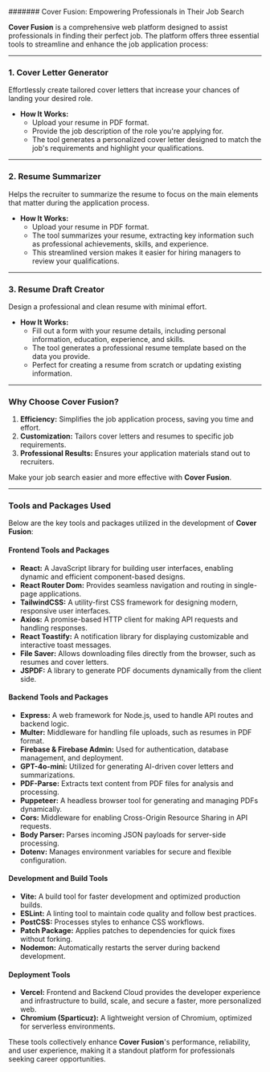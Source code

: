 ####### Cover Fusion: Empowering Professionals in Their Job Search

**Cover Fusion** is a comprehensive web platform designed to assist professionals in finding their perfect job. The platform offers three essential tools to streamline and enhance the job application process:

---

### 1. **Cover Letter Generator**
Effortlessly create tailored cover letters that increase your chances of landing your desired role.

- **How It Works:**
  - Upload your resume in PDF format.
  - Provide the job description of the role you're applying for.
  - The tool generates a personalized cover letter designed to match the job's requirements and highlight your qualifications.

---

### 2. **Resume Summarizer**
  Helps the recruiter to summarize the resume to focus on the main elements that matter during the application process.

- **How It Works:**
  - Upload your resume in PDF format.
  - The tool summarizes your resume, extracting key information such as professional achievements, skills, and experience.
  - This streamlined version makes it easier for hiring managers to review your qualifications.

---

### 3. **Resume Draft Creator**
Design a professional and clean resume with minimal effort.

- **How It Works:**
  - Fill out a form with your resume details, including personal information, education, experience, and skills.
  - The tool generates a professional resume template based on the data you provide.
  - Perfect for creating a resume from scratch or updating existing information.

---

### Why Choose Cover Fusion?

1. **Efficiency:** Simplifies the job application process, saving you time and effort.
2. **Customization:** Tailors cover letters and resumes to specific job requirements.
3. **Professional Results:** Ensures your application materials stand out to recruiters.

Make your job search easier and more effective with **Cover Fusion**.

---

### Tools and Packages Used

Below are the key tools and packages utilized in the development of **Cover Fusion**:

#### **Frontend Tools and Packages**
- **React:** A JavaScript library for building user interfaces, enabling dynamic and efficient component-based designs.
- **React Router Dom:** Provides seamless navigation and routing in single-page applications.
- **TailwindCSS:** A utility-first CSS framework for designing modern, responsive user interfaces.
- **Axios:** A promise-based HTTP client for making API requests and handling responses.
- **React Toastify:** A notification library for displaying customizable and interactive toast messages.
- **File Saver:** Allows downloading files directly from the browser, such as resumes and cover letters.
- **JSPDF:** A library to generate PDF documents dynamically from the client side.

#### **Backend Tools and Packages**
- **Express:** A web framework for Node.js, used to handle API routes and backend logic.
- **Multer:** Middleware for handling file uploads, such as resumes in PDF format.
- **Firebase & Firebase Admin:** Used for authentication, database management, and deployment.
- **GPT-4o-mini:** Utilized for generating AI-driven cover letters and summarizations.
- **PDF-Parse:** Extracts text content from PDF files for analysis and processing.
- **Puppeteer:** A headless browser tool for generating and managing PDFs dynamically.
- **Cors:** Middleware for enabling Cross-Origin Resource Sharing in API requests.
- **Body Parser:** Parses incoming JSON payloads for server-side processing.
- **Dotenv:** Manages environment variables for secure and flexible configuration.  

#### **Development and Build Tools**
- **Vite:** A build tool for faster development and optimized production builds.
- **ESLint:** A linting tool to maintain code quality and follow best practices.
- **PostCSS:** Processes styles to enhance CSS workflows.
- **Patch Package:** Applies patches to dependencies for quick fixes without forking.
- **Nodemon:** Automatically restarts the server during backend development.

#### **Deployment Tools**
- **Vercel:** Frontend and Backend Cloud provides the developer experience and infrastructure to build, scale, and secure a faster, more personalized web.
- **Chromium (Sparticuz):** A lightweight version of Chromium, optimized for serverless environments.

These tools collectively enhance **Cover Fusion**'s performance, reliability, and user experience, making it a standout platform for professionals seeking career opportunities.
